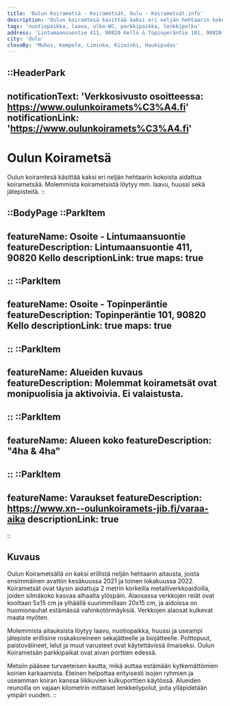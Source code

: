 ```yaml
---
title: 'Oulun Koirametsä - Koirametsät, Oulu - Koirametsät.info'
description: 'Oulun koiramtesä käsittää kaksi eri neljän hehtaarin kokoista aidattua koirametsää. Molemmista koirametsistä löytyy mm. laavu, huussi sekä jätepisteitä.'
tags: 'nuotiopaikka, laavu, ulko-WC, parkkipaikka, lenkkipolku'
address: 'Lintumaansuontie 411, 90820 Kello & Topinperäntie 101, 90820 Kello'
city: 'Oulu'
closeBy: 'Muhos, Kempele, Liminka, Kiiminki, Haukipudas'
---
```


::HeaderPark
---
notificationText: 'Verkkosivusto osoitteessa: https://www.oulunkoiramets%C3%A4.fi'
notificationLink: 'https://www.oulunkoiramets%C3%A4.fi'
---
# Oulun Koirametsä
Oulun koiramtesä käsittää kaksi eri neljän hehtaarin kokoista aidattua koirametsää. Molemmista koirametsistä löytyy mm. laavu, huussi sekä jätepisteitä.
::

::BodyPage
::ParkItem
---
featureName: Osoite - Lintumaansuontie
featureDescription: Lintumaansuontie 411, 90820 Kello
descriptionLink: true
maps: true
---
::
::ParkItem
---
featureName: Osoite - Topinperäntie
featureDescription: Topinperäntie 101, 90820 Kello
descriptionLink: true
maps: true
---
::
::ParkItem
---
featureName: Alueiden kuvaus
featureDescription: Molemmat koirametsät ovat monipuolisia ja aktivoivia. Ei valaistusta.
---
::
::ParkItem
---
featureName: Alueen koko
featureDescription: "4ha & 4ha"
---
::
::ParkItem
---
featureName: Varaukset
featureDescription: https://www.xn--oulunkoiramets-jib.fi/varaa-aika
descriptionLink: true
---
::
## Kuvaus
Oulun Koirametsällä on kaksi erillistä neljän hehtaarin aitausta, joista ensimmäinen avattiin kesäkuussa 2021 ja toinen lokakuussa 2022. Koirametsät ovat täysin aidattuja 2 metrin korkeilla metalliverkkoaidoilla, joiden silmäkoko kasvaa alhaalta ylöspäin. Alaosassa verkkojen reiät ovat kooltaan 5x15 cm ja ylhäällä suurimmillaan 20x15 cm, ja aidoissa on huomionauhat estämässä vahinkotörmäyksiä. Verkkojen alaosat kulkevat maata myöten.

Molemmista aitauksista löytyy laavu, nuotiopaikka, huussi ja useampi jätepiste erillisine roskakoreineen sekajätteelle ja biojätteelle. Polttopuut, paistovälineet, lelut ja muut varusteet ovat käytettävissä ilmaiseksi. Oulun Koirametsän parkkipaikat ovat aivan porttien edessä.

Metsiin pääsee turvaeteisen kautta, mikä auttaa estämään kytkemättömien koirien karkaamista. Eteinen helpottaa erityisesti isojen ryhmien ja useamman koiran kanssa liikkuvien kulkuporttien käytössä. Alueiden reunoilla on vajaan kilometrin mittaiset lenkkeilypolut, joita ylläpidetään ympäri vuoden.
::